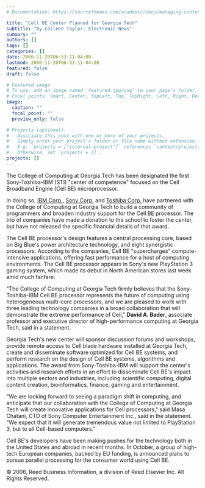 ```yaml
---
# Documentation: https://sourcethemes.com/academic/docs/managing-content/

title: "Cell BE Center Planned for Georgia Tech"
subtitle: "by Colleen Taylor, Electronic News"
summary: ""
authors: []
tags: []
categories: []
date: 2006-11-20T06:53:11-04:00
lastmod: 2006-11-20T06:53:11-04:00
featured: false
draft: false

# Featured image
# To use, add an image named `featured.jpg/png` to your page's folder.
# Focal points: Smart, Center, TopLeft, Top, TopRight, Left, Right, BottomLeft, Bottom, BottomRight.
image:
  caption: ""
  focal_point: ""
  preview_only: false

# Projects (optional).
#   Associate this post with one or more of your projects.
#   Simply enter your project's folder or file name without extension.
#   E.g. `projects = ["internal-project"]` references `content/project/deep-learning/index.md`.
#   Otherwise, set `projects = []`.
projects: []
---
```



The College of Computing at Georgia Tech has been designated the first Sony-Toshiba-IBM (STI) "center of competence" focused
on the Cell Broadband Engine (Cell BE) microprocessor.

In doing so, [IBM Corp.](https://www.ibm.com/), [Sony Corp.](https://www.sony.com/) and [Toshiba Corp.](https://www.toshiba.com/) have partnered with the College of Computing at Georgia Tech to build a
community of programmers and broaden industry support for the Cell BE processor. The trio of companies have made a donation to
the school to foster the center, but have not released the specific financial details of that award.

The Cell BE processor's design features a central processing core, based on Big Blue's power architecture technology, and eight
synergistic processors. According to the companies, Cell BE "supercharges" compute-intensive applications, offering fast
performance for a host of computing environments. The Cell BE processor appears in Sony's new PlayStation 3 gaming system,
which made its debut in North American stores last week amid much fanfare.

"The College of Computing at Georgia Tech firmly believes that the Sony-Toshiba-IBM Cell BE processor represents the future of
computing using heterogeneous multi-core processors, and we are pleased to work with three leading technology companies in a
broad collaboration that will demonstrate the extreme performance of Cell," **David A. Bader**, associate professor and executive
director of high-performance computing at Georgia Tech, said in a statement.

Georgia Tech's new center will sponsor discussion forums and
workshops, provide remote access to Cell blade hardware
installed at Georgia Tech, create and disseminate software
optimized for Cell BE systems, and perform research on the
design of Cell BE systems, algorithms and applications.
The award from Sony-Toshiba-IBM will support the center's
activities and research efforts in an effort to disseminate Cell
BE's impact into multiple sectors and industries, including
scientific computing, digital content creation, bioinformatics,
finance, gaming and entertainment.

"We are looking forward to seeing a paradigm shift in
computing, and anticipate that our collaboration with the
College of Computing at Georgia Tech will create innovative
applications for Cell processors," said Masa Chatani, CTO of
Sony Computer Entertainment Inc., said in the statement. "We
expect that it will generate tremendous value not limited to
PlayStation 3, but to all Cell-based computers."

Cell BE's developers have been making pushes for the technology both in the United States and abroad in recent months. In
October, a group of high-tech European companies, backed by EU funding, is announced plans to pursue parallel processing for the
consumer world using Cell BE.

© 2006, Reed Business Information, a division of Reed Elsevier Inc. All Rights Reserved. 